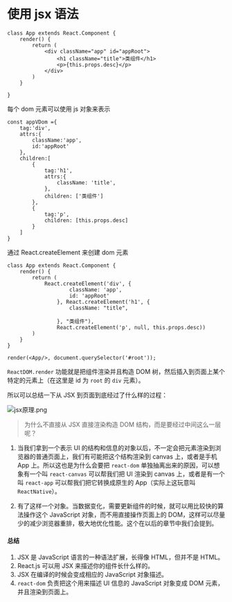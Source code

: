 # 使用 jsx 语法

```
class App extends React.Component {
    render() {
        return (
            <div className="app" id="appRoot">
                <h1 className="title">类组件</h1>
                <p>{this.props.desc}</p>
            </div>
        )
    }

}
```

每个 dom 元素可以使用 js 对象来表示

```
const appVDom ={
    tag:'div',
    attrs:{
        className:'app',
        id:'appRoot'
    },
    children:[
        {
            tag:'h1',
            attrs:{
                className: 'title',
            },
            children: ['类组件']
        },
        {
            tag:'p',
            children: [this.props.desc]
        }
    ]
}
```

通过 React.createElement 来创建 dom 元素

```
class App extends React.Component {
    render() {
        return (
            React.createElement('div', {
                    className: 'app',
                    id: 'appRoot'
                }, React.createElement('h1', {
                    className: "title",

                }, "类组件"),
                React.createElement('p', null, this.props.desc))
        )
    }
}

render(<App/>, document.querySelector('#root'));
```

`ReactDOM.render` 功能就是把组件渲染并且构造 DOM 树，然后插入到页面上某个特定的元素上（在这里是 id 为 `root` 的 `div` 元素）。

所以可以总结一下从 JSX 到页面到底经过了什么样的过程：

![jsx原理.png](http://ww1.sinaimg.cn/large/006hwvVngy1gavapsejyej30hm075js2.jpg)

> 为什么不直接从 JSX 直接渲染构造 DOM 结构，而是要经过中间这么一层呢？

1. 当我们拿到一个表示 UI 的结构和信息的对象以后，不一定会把元素渲染到浏览器的普通页面上，我们有可能把这个结构渲染到 canvas 上，或者是手机 App 上。所以这也是为什么会要把 `react-dom` 单独抽离出来的原因，可以想象有一个叫 `react-canvas` 可以帮我们把 UI 渲染到 canvas 上，或者是有一个叫 `react-app` 可以帮我们把它转换成原生的 App（实际上这玩意叫 `ReactNative`）。

2. 有了这样一个对象。当数据变化，需要更新组件的时候，就可以用比较快的算法操作这个 JavaScript 对象，而不用直接操作页面上的 DOM，这样可以尽量少的减少浏览器重排，极大地优化性能。这个在以后的章节中我们会提到。

#### 总结

1. JSX 是 JavaScript 语言的一种语法扩展，长得像 HTML，但并不是 HTML。
2. React.js 可以用 JSX 来描述你的组件长什么样的。
3. JSX 在编译的时候会变成相应的 JavaScript 对象描述。
4. `react-dom` 负责把这个用来描述 UI 信息的 JavaScript 对象变成 DOM 元素，并且渲染到页面上。
